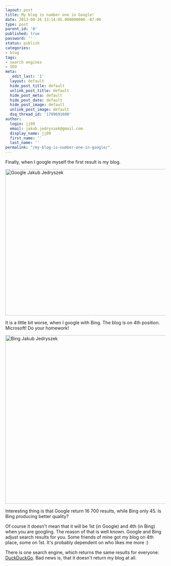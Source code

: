 ```yaml
---
layout: post
title: My blog is number one in Google!
date: 2013-09-26 13:14:05.000000000 -07:00
type: post
parent_id: '0'
published: true
password: ''
status: publish
categories:
- blog
tags:
- search engines
- SEO
meta:
  _edit_last: '1'
  layout: default
  hide_post_title: default
  unlink_post_title: default
  hide_post_meta: default
  hide_post_date: default
  hide_post_image: default
  unlink_post_image: default
  dsq_thread_id: '1799691600'
author:
  login: jj09
  email: jakub.jedryszek@gmail.com
  display_name: jj09
  first_name: ''
  last_name: ''
permalink: "/my-blog-is-number-one-in-google/"
---
```

<p>Finally, when I google myself the first result is my blog.</p>
<p><img src="{{ site.baseurl }}/assets/2013/09/google_jakub_jedryszek.jpg" alt="Google Jakub Jedryszek" width="661" height="459" class="aligncenter size-full wp-image-699" /></p>
<p>It is a little bit worse, when I google with Bing. The blog is on 4th position. Microsoft! Do your homework!</p>
<p><img src="{{ site.baseurl }}/assets/2013/09/bing_jakub_jedryszek.jpg" alt="Bing Jakub Jedryszek" width="667" height="529" class="aligncenter size-full wp-image-700" /></p>
<p>Interesting thing is that Google return 16 700 results, while Bing only 45. Is Bing producing better quality?</p>
<p>Of course it doesn't mean that it will be 1st (in Google) and 4th (in Bing) when you are googling. The reason of that is well known. Google and Bing adjust search results for you. Some friends of mine got my blog on 4th place, some on 1st. It's probably dependent on who likes me more :)</p>
<p>There is one search engine, which returns the same results for everyone: <a href="https://duckduckgo.com/">DuckDuckGo</a>. Bad news is, that it doesn't return my blog at all.</p>
